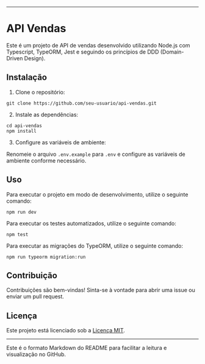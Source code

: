 
---

# API Vendas

Este é um projeto de API de vendas desenvolvido utilizando Node.js com Typescript, TypeORM, Jest e seguindo os princípios de DDD (Domain-Driven Design).

## Instalação

1. Clone o repositório:

```
git clone https://github.com/seu-usuario/api-vendas.git
```

2. Instale as dependências:

```
cd api-vendas
npm install
```

3. Configure as variáveis de ambiente:

Renomeie o arquivo `.env.example` para `.env` e configure as variáveis de ambiente conforme necessário.

## Uso

Para executar o projeto em modo de desenvolvimento, utilize o seguinte comando:

```
npm run dev
```

Para executar os testes automatizados, utilize o seguinte comando:

```
npm test
```

Para executar as migrações do TypeORM, utilize o seguinte comando:

```
npm run typeorm migration:run
```

## Contribuição

Contribuições são bem-vindas! Sinta-se à vontade para abrir uma issue ou enviar um pull request.

## Licença

Este projeto está licenciado sob a [Licença MIT](https://opensource.org/licenses/MIT).

---

Este é o formato Markdown do README para facilitar a leitura e visualização no GitHub.
